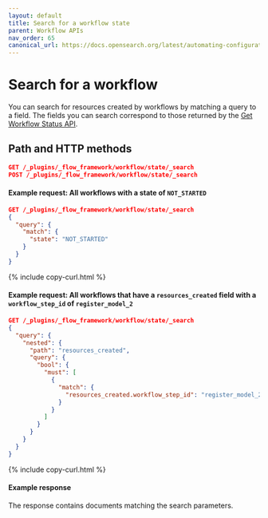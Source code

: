 ```yaml
---
layout: default
title: Search for a workflow state
parent: Workflow APIs
nav_order: 65
canonical_url: https://docs.opensearch.org/latest/automating-configurations/api/search-workflow-state/
---
```


# Search for a workflow

You can search for resources created by workflows by matching a query to a field. The fields you can search correspond to those returned by the [Get Workflow Status API]({{site.url}}{{site.baseurl}}/automating-configurations/api/get-workflow-status/).

## Path and HTTP methods

```json
GET /_plugins/_flow_framework/workflow/state/_search
POST /_plugins/_flow_framework/workflow/state/_search
``` 

#### Example request: All workflows with a state of `NOT_STARTED`

```json
GET /_plugins/_flow_framework/workflow/state/_search
{
  "query": {
    "match": {
      "state": "NOT_STARTED"
    }
  }
}
```
{% include copy-curl.html %}

#### Example request: All workflows that have a `resources_created` field with a `workflow_step_id` of `register_model_2`

```json
GET /_plugins/_flow_framework/workflow/state/_search
{
  "query": {
    "nested": {
      "path": "resources_created",
      "query": {
        "bool": {
          "must": [
            {
              "match": {
                "resources_created.workflow_step_id": "register_model_2"
              }
            }
          ]
        }
      }
    }
  }
}
```
{% include copy-curl.html %}

#### Example response

The response contains documents matching the search parameters.
